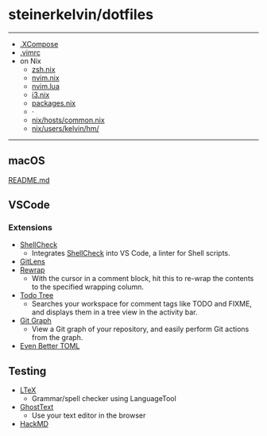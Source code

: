 # steinerkelvin/dotfiles

---

- [.XCompose](home/.XCompose)
- [.vimrc](home/.vimrc)
- on Nix
  - [zsh.nix](nix/users/kelvin/hm/zsh.nix)
  - [nvim.nix](nix/users/kelvin/hm/nvim.nix)
  - [nvim.lua](nix/users/kelvin/hm/nvim.lua)
  - [i3.nix](nix/users/kelvin/hm/i3.nix)
  - [packages.nix](nix/users/kelvin/hm/packages.nix)
  - ·
  - [nix/hosts/common.nix](nix/hosts/common.nix)
  - [nix/users/kelvin/hm/](nix/users/kelvin/hm/)

---

## macOS

[README.md](mac/README.md)

## VSCode

### Extensions

- [ShellCheck]
  - Integrates [ShellCheck](https://github.com/koalaman/shellcheck) into VS Code, a linter for Shell scripts.
- [GitLens]
- [Rewrap]
  - With the cursor in a comment block, hit this to re-wrap the contents to the specified wrapping column.
- [Todo Tree]
  - Searches your workspace for comment tags like TODO and FIXME, and displays them in a tree view in the activity bar.
- [Git Graph]
  - View a Git graph of your repository, and easily perform Git actions from the graph.
- [Even Better TOML]

## Testing

- [LTeX]
  - Grammar/spell checker using LanguageTool
- [GhostText]
  - Use your text editor in the browser
- [HackMD]

[Rewrap]: https://marketplace.visualstudio.com/items?itemName=stkb.rewrap
[Todo Tree]: https://marketplace.visualstudio.com/items?itemName=Gruntfuggly.todo-tree
[ShellCheck]: https://marketplace.visualstudio.com/items?itemName=timonwong.shellcheck
[Git Graph]: https://marketplace.visualstudio.com/items?itemName=mhutchie.git-graph
[GitLens]: https://marketplace.visualstudio.com/items?itemName=eamodio.gitlens
[Even Better TOML]: https://marketplace.visualstudio.com/items?itemName=tamasfe.even-better-toml

[LTeX]: https://marketplace.visualstudio.com/items?itemName=valentjn.vscode-ltex
[GhostText]: https://ghosttext.fregante.com/
[HackMD]: https://marketplace.visualstudio.com/items?itemName=HackMD.vscode-hackmd
